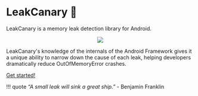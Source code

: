 # LeakCanary 🐤

LeakCanary is a memory leak detection library for Android.

<p align="center">
<img src="../images/screenshot-2.0.png" />
</p>

LeakCanary's knowledge of the internals of the Android Framework gives it a unique ability to narrow down the cause of each leak, helping developers dramatically reduce OutOfMemoryError crashes.

[Get started!](getting_started.md)


!!! quote
    *“A small leak will sink a great ship.”* - Benjamin Franklin

